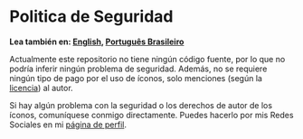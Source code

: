 # Politica de Seguridad

**Lea también en: [English], [Português Brasileiro]**

Actualmente este repositorio no tiene ningún código fuente, por lo que no podría
inferir ningún problema de seguridad. Además, no se requiere ningún tipo de pago
por el uso de íconos, solo menciones (según la [licencia]) al autor.

Si hay algún problema con la seguridad o los derechos de autor de los íconos,
comuníquese conmigo directamente. Puedes hacerlo por mis Redes Sociales en mi
[página de perfil].

[English]: SECURITY.md
[Português Brasileiro]: SECURITY.PT-BR.md
[licencia]: ../LICENSE
[página de perfil]: https://github.com/Mestre-Tramador/Mestre-Tramador/blob/main/README.ES.md#redes-sociales
